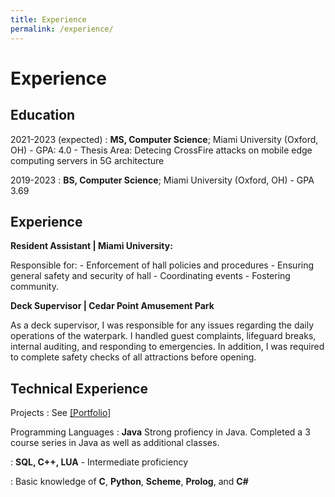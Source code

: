 ```yaml
---
title: Experience
permalink: /experience/
---
```

# Experience

Education
---------

2021-2023 (expected)
:   **MS, Computer Science**; Miami University (Oxford, OH)
	- GPA: 4.0
    - Thesis Area: Detecing CrossFire attacks on mobile edge computing servers in 5G architecture

2019-2023
:   **BS, Computer Science**; Miami University (Oxford, OH)
	- GPA 3.69

Experience
----------

**Resident Assistant \| Miami University:**

Responsible for:
	- Enforcement of hall policies and procedures
	- Ensuring general safety and security of hall
	- Coordinating events
	- Fostering community.

**Deck Supervisor | Cedar Point Amusement Park**

As a deck supervisor, I was responsible for any issues regarding the daily operations of the waterpark. I handled guest complaints, lifeguard breaks, internal auditing, and responding to emergencies. In addition, I was required to complete safety checks of all attractions before opening.

Technical Experience
--------------------

Projects
:   See [[Portfolio]](/portfolio)

Programming Languages
:   **Java** Strong profiency in Java.  Completed a 3 course series in Java as well as additional classes.

:   **SQL, C++, LUA** - Intermediate proficiency 

:   Basic knowledge of **C**, **Python**, **Scheme**, **Prolog**, and **C#**